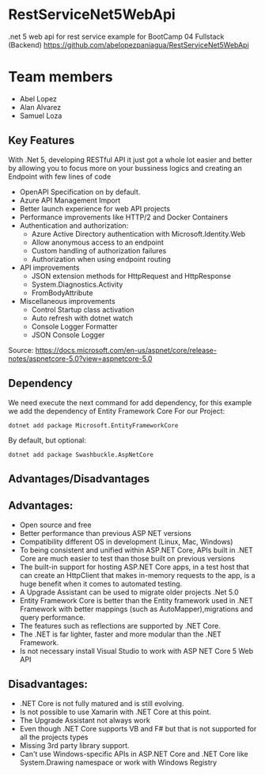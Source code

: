 # RestServiceNet5WebApi
.net 5 web api for rest service example for BootCamp 04 Fullstack (Backend) https://github.com/abelopezpaniagua/RestServiceNet5WebApi

# Team members 
- Abel Lopez 
- Alan Alvarez 
- Samuel Loza

## Key Features

With .Net 5, developing RESTful API it just got a whole lot easier and better by allowing you to focus more on your bussiness logics and creating an Endpoint with few lines of code

- OpenAPI Specification on by default.
- Azure API Management Import
- Better launch experience for web API projects
- Performance improvements like HTTP/2 and Docker Containers
- Authentication and authorization:
  - Azure Active Directory authentication with Microsoft.Identity.Web
  - Allow anonymous access to an endpoint
  - Custom handling of authorization failures
  - Authorization when using endpoint routing
- API improvements
  - JSON extension methods for HttpRequest and HttpResponse
  - System.Diagnostics.Activity
  - FromBodyAttribute
- Miscellaneous improvements
  - Control Startup class activation
  - Auto refresh with dotnet watch 
  - Console Logger Formatter
  - JSON Console Logger

Source: https://docs.microsoft.com/en-us/aspnet/core/release-notes/aspnetcore-5.0?view=aspnetcore-5.0

## Dependency

We need execute the next command for add dependency, for this example we add the dependency of Entity Framework Core
For our Project:
```
dotnet add package Microsoft.EntityFrameworkCore
```
By default, but optional:
```
dotnet add package Swashbuckle.AspNetCore
```

## Advantages/Disadvantages

## Advantages:

* Open source and free
* Better performance than previous ASP NET versions
* Compatibility different OS in development (Linux, Mac, Windows)
* To being consistent and unified within ASP.NET Core, APIs built in .NET Core are much easier to test than those built on previous versions
* The built-in support for hosting ASP.NET Core apps, in a test host that can create an HttpClient that makes in-memory requests to the app, is a huge benefit when it comes to automated testing.
* A Upgrade Assistant can be used to migrate older projects .Net 5.0
* Entity Framework Core is better than the Entity framework used in .NET Framework with better mappings (such as AutoMapper),migrations and query performance.
* The features such as reflections are supported by .NET Core.
* The .NET is far lighter, faster and more modular than the .NET Framework.
* Is not necessary install Visual Studio to work with ASP NET Core 5 Web API

## Disadvantages:

* .NET Core is not fully matured and is still evolving.
* Is not possible to use Xamarin with .NET Core at this point.
* The Upgrade Assistant not always work
* Even though .NET Core supports VB and F# but that is not supported for all the projects types
* Missing 3rd party library support.
* Can't use Windows-specific APIs in ASP.NET Core and .NET Core like System.Drawing namespace or work with Windows Registry
